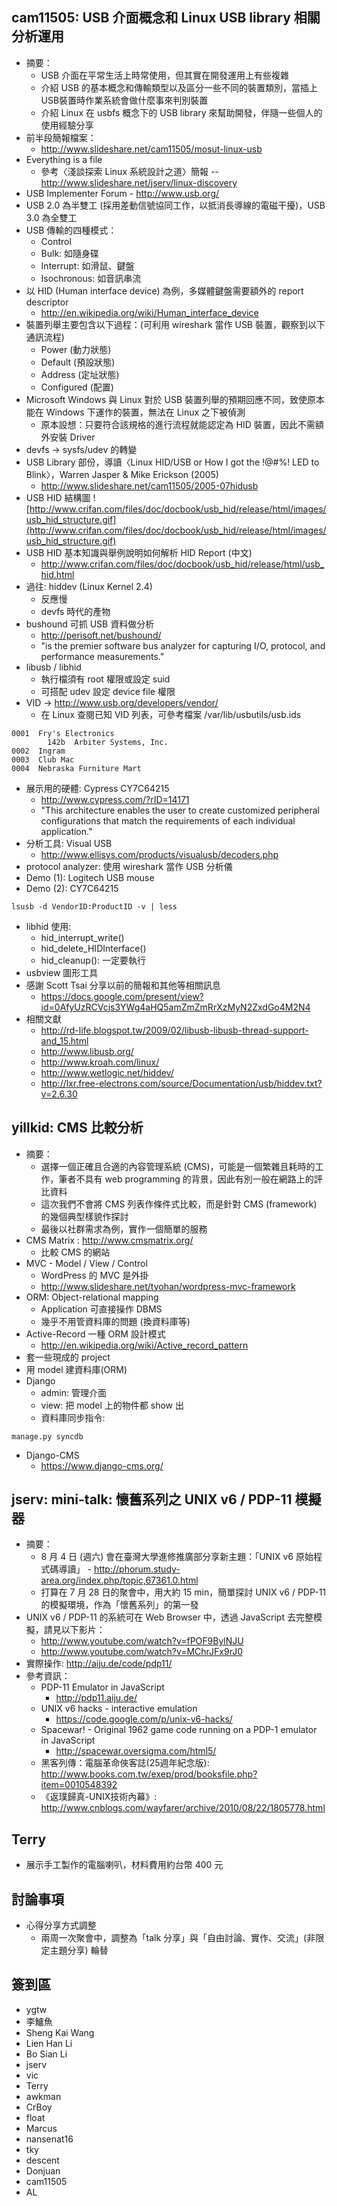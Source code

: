 ## cam11505: USB 介面概念和 Linux USB library 相關分析運用 ##
  * 摘要：
    * USB 介面在平常生活上時常使用，但其實在開發運用上有些複雜
    * 介紹 USB 的基本概念和傳輸類型以及區分一些不同的裝置類別，當插上USB裝置時作業系統會做什麼事來判別裝置
    * 介紹 Linux 在 usbfs 概念下的 USB library 來幫助開發，伴隨一些個人的使用經驗分享
  * 前半段簡報檔案：
    * http://www.slideshare.net/cam11505/mosut-linux-usb
  * Everything is a file
    * 參考〈淺談探索 Linux 系統設計之道〉簡報 -- http://www.slideshare.net/jserv/linux-discovery
  * USB Implementer Forum - http://www.usb.org/
  * USB 2.0 為半雙工 (採用差動信號協同工作，以抵消長導線的電磁干擾)，USB 3.0 為全雙工
  * USB 傳輸的四種模式：
    * Control
    * Bulk: 如隨身碟
    * Interrupt: 如滑鼠、鍵盤
    * Isochronous: 如音訊串流
  * 以 HID (Human interface device) 為例，多媒體鍵盤需要額外的 report descriptor
    * http://en.wikipedia.org/wiki/Human_interface_device
  * 裝置列舉主要包含以下過程：(可利用 wireshark 當作 USB 裝置，觀察到以下通訊流程)
    * Power (動力狀態)
    * Default (預設狀態)
    * Address (定址狀態)
    * Configured (配置)
  * Microsoft Windows 與 Linux 對於 USB 裝置列舉的預期回應不同，致使原本能在 Windows 下運作的裝置，無法在 Linux 之下被偵測
    * 原本設想：只要符合該規格的進行流程就能認定為 HID 裝置，因此不需額外安裝 Driver
  * devfs -> sysfs/udev 的轉變
  * USB Library 部份，導讀〈Linux HID/USB or How I got the !@#%! LED to Blink〉，Warren Jasper & Mike Erickson (2005)
    * http://www.slideshare.net/cam11505/2005-07hidusb
  * USB HID 結構圖
![http://www.crifan.com/files/doc/docbook/usb_hid/release/html/images/usb_hid_structure.gif](http://www.crifan.com/files/doc/docbook/usb_hid/release/html/images/usb_hid_structure.gif)
  * USB HID 基本知識與舉例說明如何解析 HID Report (中文)
    * http://www.crifan.com/files/doc/docbook/usb_hid/release/html/usb_hid.html
  * 過往: hiddev (Linux Kernel 2.4)
    * 反應慢
    * devfs 時代的產物
  * bushound 可抓 USB 資料做分析
    * http://perisoft.net/bushound/
    * "is the premier software bus analyzer for capturing I/O, protocol, and performance measurements."
  * libusb / libhid
    * 執行檔須有 root 權限或設定 suid
    * 可搭配 udev 設定 device file 權限
  * VID -> http://www.usb.org/developers/vendor/
    * 在 Linux 查閱已知 VID 列表，可參考檔案 /var/lib/usbutils/usb.ids
```
0001  Fry's Electronics
        142b  Arbiter Systems, Inc.
0002  Ingram
0003  Club Mac
0004  Nebraska Furniture Mart
```
  * 展示用的硬體: Cypress CY7C64215
    * http://www.cypress.com/?rID=14171
    * "This architecture enables the user to create customized peripheral configurations that match the requirements of each individual  application."
  * 分析工具: Visual USB
    * http://www.ellisys.com/products/visualusb/decoders.php
  * protocol analyzer: 使用 wireshark 當作 USB 分析儀
  * Demo (1): Logitech USB mouse
  * Demo (2): CY7C64215
```
lsusb -d VendorID:ProductID -v | less
```
  * libhid 使用:
    * hid\_interrupt\_write()
    * hid\_delete\_HIDInterface()
    * hid\_cleanup(): 一定要執行
  * usbview 圖形工具
  * 感謝 Scott Tsai 分享以前的簡報和其他等相關訊息
    * https://docs.google.com/present/view?id=0AfyUzRCVcjs3YWg4aHQ5amZmZmRrXzMyN2ZxdGo4M2N4
  * 相關文獻
    * http://rd-life.blogspot.tw/2009/02/libusb-libusb-thread-support-and_15.html
    * http://www.libusb.org/
    * http://www.kroah.com/linux/
    * http://www.wetlogic.net/hiddev/
    * http://lxr.free-electrons.com/source/Documentation/usb/hiddev.txt?v=2.6.30


## yillkid: CMS 比較分析 ##
  * 摘要：
    * 選擇一個正確且合適的內容管理系統 (CMS)，可能是一個繁雜且耗時的工作，筆者不具有 web programming 的背景，因此有別一般在網路上的評比資料
    * 這次我們不會將 CMS 列表作條件式比較，而是針對 CMS (framework) 的幾個典型樣貌作探討
    * 最後以社群需求為例，實作一個簡單的服務
  * CMS Matrix : http://www.cmsmatrix.org/
    * 比較 CMS 的網站
  * MVC - Model / View / Control
    * WordPress 的 MVC 是外掛
    * http://www.slideshare.net/tyohan/wordpress-mvc-framework
  * ORM: Object-relational mapping
    * Application 可直接操作 DBMS
    * 幾乎不用管資料庫的問題 (換資料庫等)
  * Active-Record 一種 ORM 設計模式
    * http://en.wikipedia.org/wiki/Active_record_pattern
  * 套一些現成的 project
  * 用 model 建資料庫(ORM)
  * Django
    * admin: 管理介面
    * view: 把 model 上的物件都 show 出
    * 資料庫同步指令:
```
manage.py syncdb 
```
  * Django-CMS
    * https://www.django-cms.org/


## jserv: mini-talk: 懷舊系列之 UNIX v6 / PDP-11 模擬器 ##
  * 摘要：
    * 8 月 4 日 (週六) 會在臺灣大學進修推廣部分享新主題：「UNIX v6 原始程式碼導讀」 - http://phorum.study-area.org/index.php/topic,67361.0.html
    * 打算在 7 月 28 日的聚會中，用大約 15 min，簡單探討 UNIX v6 / PDP-11 的模擬環境，作為「懷舊系列」的第一發
  * UNIX v6 / PDP-11 的系統可在 Web Browser 中，透過 JavaScript 去完整模擬，請見以下影片：
    * http://www.youtube.com/watch?v=fPOF9BylNJU
    * http://www.youtube.com/watch?v=MChrJFx9rJ0
  * 實際操作: http://aiju.de/code/pdp11/
  * 參考資訊：
    * PDP-11 Emulator in JavaScript
      * http://pdp11.aiju.de/
    * UNIX v6 hacks - interactive emulation
      * https://code.google.com/p/unix-v6-hacks/
    * Spacewar! - Original 1962 game code running on a PDP-1 emulator in JavaScript
      * http://spacewar.oversigma.com/html5/
    * 黑客列傳：電腦革命俠客誌(25週年紀念版): http://www.books.com.tw/exep/prod/booksfile.php?item=0010548392
    * 《返璞歸真-UNIX技術內幕》: http://www.cnblogs.com/wayfarer/archive/2010/08/22/1805778.html

## Terry ##
  * 展示手工製作的電腦喇叭，材料費用約台幣 400 元


## 討論事項 ##
  * 心得分享方式調整
    * 兩周一次聚會中，調整為「talk 分享」與「自由討論、實作、交流」(非限定主題分享) 輪替

## 簽到區 ##
  * ygtw
  * 李鱸魚
  * Sheng Kai Wang
  * Lien Han Li
  * Bo Sian Li
  * jserv
  * vic
  * Terry
  * awkman
  * CrBoy
  * float
  * Marcus
  * nansenat16
  * tky
  * descent
  * Donjuan
  * cam11505
  * AL